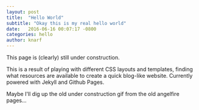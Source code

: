 ```yaml
---
layout: post
title:  "Hello World"
subtitle: "Okay this is my real hello world"
date:   2016-06-16 00:07:17 -0800
categories: hello
author: knarf
---
```

This page is (clearly) still under construction. 

This is a result of playing with different CSS layouts and templates, finding what resources are available to create a quick blog-like website.  Currently powered with Jekyll and Github Pages. 

Maybe I'll dig up the old under construction gif from the old angelfire pages...

	
